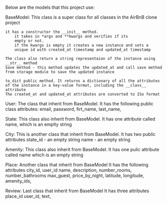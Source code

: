 Below are the models that this project use:

BaseModel:
This class is a super class for all classes in the AirBnB clone project

	it has a constructor the __init__ method.
		it takes in *args and **kwargs and verifies if its
		empty or not.
		if the kwargs is empty it creates a new instance and sets a
		unique id with created_at timestamp and updated_at timestamp

	The class also return a string representaion of the instance using
	__str__ method
	Save method - this method updates the updated_at and call save method
	from storage module to save the updated instance
	
	to_dict public method. It returns a dictionary of all the attributes
	of the instance in a key-value format, including the __class__ attribute
	The created_at and updated_at attributes are converted to ISo format

User:
The class that inherit from BaseModel. 
	It has the following public class attributes:
		email,
		password,
		firt_name,
		last_name,

State:
This class also inherit from BaseModel.
	It has one attribute called name, which is an emplty string


City:
This is another class that inherit from BaseModel.
	It has two public attributes
	state_id - an empty string
	name - an empty string


Amenity:
This class also inherit from BaseModel.
	It has one pulic attribute called name which is an empty string


Place:
Another class that inherit from BaseModel
	It has the following attributes
		city_id,
		user_id
		name,
		description,
		number_rooms,
		number_bathrooms
		max_guest,
		price_by_night,
		latitude,
		longitude,
		amenity_ids,


Review:
Last class that inherit from BaseModel
	It has three attributes
		place_id
		user_id,
		text,

